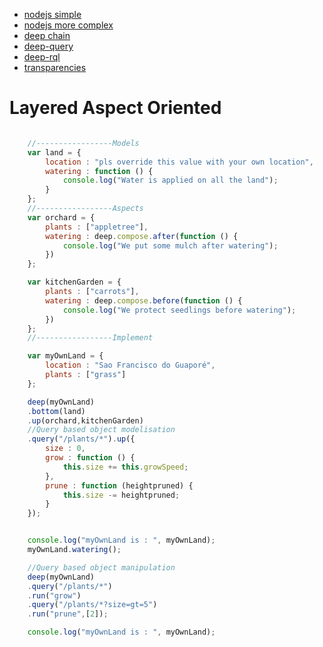 
* [nodejs simple ](./nodes/simple.md) 
* [nodejs more complex](./nodes/full.md)
* [deep chain](./deep.md)
* [deep-query](./deep-query.md)
* [deep-rql](./deep-rql.md)
* [transparencies](./transparencies.md)

Layered Aspect Oriented 
==========================

```javascript

	//-----------------Models
	var land = {
		location : "pls override this value with your own location",
		watering : function () {
			console.log("Water is applied on all the land");
		}
	};
	//-----------------Aspects
	var orchard = {
		plants : ["appletree"],
		watering : deep.compose.after(function () {
			console.log("We put some mulch after watering");
		})
	};

	var kitchenGarden = {
		plants : ["carrots"],
		watering : deep.compose.before(function () {
			console.log("We protect seedlings before watering");
		})
	};
	//-----------------Implement

	var myOwnLand = {
		location : "Sao Francisco do Guaporé",
		plants : ["grass"]
	};

	deep(myOwnLand)
	.bottom(land)
	.up(orchard,kitchenGarden)
	//Query based object modelisation
	.query("/plants/*").up({
		size : 0,
		grow : function () {
			this.size += this.growSpeed;
		},
		prune : function (heightpruned) {
			this.size -= heightpruned;
		}
	});


	console.log("myOwnLand is : ", myOwnLand);
	myOwnLand.watering();

	//Query based object manipulation
	deep(myOwnLand)
	.query("/plants/*")
	.run("grow")
	.query("/plants/*?size=gt=5")
	.run("prune",[2]);

	console.log("myOwnLand is : ", myOwnLand);

```
